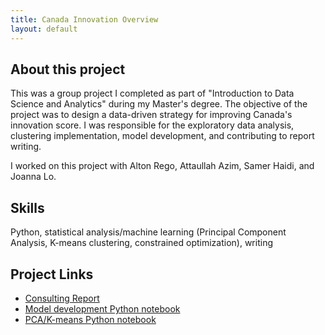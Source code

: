 ```yaml
---
title: Canada Innovation Overview
layout: default
---
```


## About this project 
This was a group project I completed as part of "Introduction to Data Science and Analytics" during my Master's degree. 
The objective of the project was to design a data-driven strategy for improving Canada's innovation score. 
I was responsible for the exploratory data analysis, clustering implementation, model development, and contributing to report writing.

I worked on this project with Alton Rego, Attaullah Azim, Samer Haidi, and Joanna Lo.

## Skills
Python, statistical analysis/machine learning (Principal Component Analysis, K-means clustering, constrained optimization), writing

## Project Links
- [Consulting Report](ConsultingReport.pdf)
- [Model development Python notebook](Model_Development.ipynb)
- [PCA/K-means Python notebook](MIE1624_Project_PCA_Clustering.ipynb)
